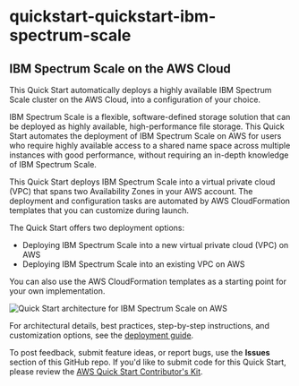 # quickstart-quickstart-ibm-spectrum-scale
## IBM Spectrum Scale on the AWS Cloud

This Quick Start automatically deploys a highly available IBM Spectrum Scale cluster on the AWS Cloud, into a configuration of your choice.

IBM Spectrum Scale is a flexible, software-defined storage solution that can be deployed as highly available, high-performance file storage. This Quick Start automates the deployment of IBM Spectrum Scale on AWS for users who require highly available access to a shared name space across multiple instances with good performance, without requiring an in-depth knowledge of IBM Spectrum Scale.

This Quick Start deploys IBM Spectrum Scale into a virtual private cloud (VPC) that spans two Availability Zones in your AWS account. The deployment and configuration tasks are automated by AWS CloudFormation templates that you can customize during launch.

The Quick Start offers two deployment options:

- Deploying IBM Spectrum Scale into a new virtual private cloud (VPC) on AWS
- Deploying IBM Spectrum Scale into an existing VPC on AWS

You can also use the AWS CloudFormation templates as a starting point for your own implementation.

![Quick Start architecture for IBM Spectrum Scale on AWS](https://d0.awsstatic.com/partner-network/QuickStart/datasheets/ibm-spectrum-scale-on-aws-architecture.png)

For architectural details, best practices, step-by-step instructions, and customization options, see the [deployment guide](https://s3.amazonaws.com/quickstart-reference/ibm/spectrum/scale/latest/doc/ibm-spectrum-scale-on-the-aws-cloud.pdf).

To post feedback, submit feature ideas, or report bugs, use the **Issues** section of this GitHub repo.
If you'd like to submit code for this Quick Start, please review the [AWS Quick Start Contributor's Kit](https://aws-quickstart.github.io/). 
